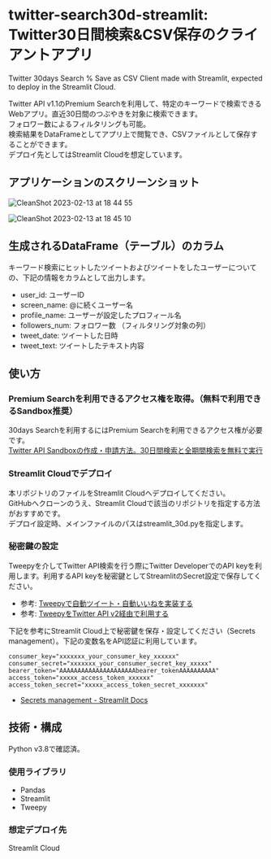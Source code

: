# twitter-search30d-streamlit: Twitter30日間検索&CSV保存のクライアントアプリ
Twitter 30days Search % Save as CSV Client made with Streamlit, expected to deploy in the Streamlit Cloud.

Twitter API v1.1のPremium Searchを利用して、特定のキーワードで検索できるWebアプリ。直近30日間のつぶやきを対象に検索できます。  
フォロワー数によるフィルタリングも可能。  
検索結果をDataFrameとしてアプリ上で閲覧でき、CSVファイルとして保存することができます。  
デプロイ先としてはStreamlit Cloudを想定しています。

## アプリケーションのスクリーンショット

![CleanShot 2023-02-13 at 18 44 55](https://user-images.githubusercontent.com/5616593/218425048-433c1c68-ebd6-4c9a-b4ab-05fac191f55b.png)

![CleanShot 2023-02-13 at 18 45 10](https://user-images.githubusercontent.com/5616593/218425060-367d7d1f-84c2-4c07-aa0e-143ce946a6e6.png)


## 生成されるDataFrame（テーブル）のカラム
キーワード検索にヒットしたツイートおよびツイートをしたユーザーについての、下記の情報をカラムとして出力します。

- user_id: ユーザーID
- screen_name: @に続くユーザー名
- profile_name: ユーザーが設定したプロフィール名
- followers_num: フォロワー数 （フィルタリング対象の列）
- tweet_date: ツイートした日時
- tweet_text: ツイートしたテキスト内容

## 使い方
### Premium Searchを利用できるアクセス権を取得。（無料で利用できるSandbox推奨）
30days Searchを利用するにはPremium Searchを利用できるアクセス権が必要です。  
[Twitter API Sandboxの作成・申請方法。30日間検索と全期間検索を無料で実行](https://scr.marketing-wizard.biz/dev/twitter-api-sandbox-apply)

### Streamlit Cloudでデプロイ
本リポジトリのファイルをStreamlit Cloudへデプロイしてください。  
GitHubへクローンのうえ、Streamlit Cloudで該当のリポジトリを指定する方法がおすすめです。  
デプロイ設定時、メインファイルのパスはstreamlit_30d.pyを指定します。

### 秘密鍵の設定
Tweepyを介してTwitter API検索を行う際にTwitter DeveloperでのAPI keyを利用します。利用するAPI keyを秘密鍵としてStreamlitのSecret設定で保存してください。
- 参考: [Tweepyで自動ツイート・自動いいねを実装する](https://scr.marketing-wizard.biz/dev/tweepy-autotweet-apiv1)
- 参考: [TweepyをTwitter API v2経由で利用する](https://scr.marketing-wizard.biz/dev/tweepy-twitter-apiv2)

下記を参考にStreamlit Cloud上で秘密鍵を保存・設定してください（Secrets management）。下記の変数名をAPI認証に利用しています。
```
consumer_key="xxxxxxx_your_consumer_key_xxxxxx"
consumer_secret="xxxxxxx_your_consumer_secret_key_xxxxx"
bearer_token="AAAAAAAAAAAAAAAAAAAAAbearer_tokenAAAAAAAAAA"
access_token="xxxxx_access_token_xxxxxx"
access_token_secret="xxxxx_access_token_secret_xxxxxxx"
```
- [Secrets management - Streamlit Docs](https://docs.streamlit.io/streamlit-community-cloud/get-started/deploy-an-app/connect-to-data-sources/secrets-management)

## 技術・構成
Python v3.8で確認済。
### 使用ライブラリ
- Pandas
- Streamlit
- Tweepy
### 想定デプロイ先
Streamlit Cloud
